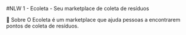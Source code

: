 #NLW 1 - Ecoleta - Seu marketplace de coleta de resíduos

📃 Sobre
O Ecoleta é um marketplace que ajuda pessoas a encontrarem pontos de coleta de resíduos.
